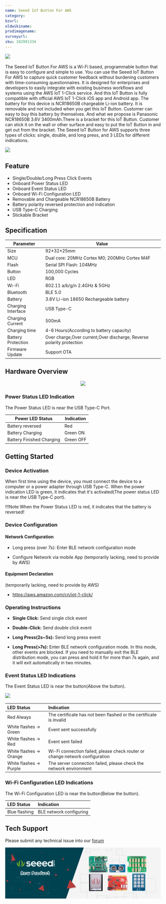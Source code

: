 ```yaml
---
name: Seeed IoT Button For AWS
category: 
bzurl: 
oldwikiname: 
prodimagename: 
surveyurl: 
sku: 102991334
---
```



![](https://github.com/SeeedDocument/Seeed-IOT-BUTTON-FOR-AWS/raw/master/img/AWS.png)

The Seeed IoT Button For AWS is a Wi-Fi based, programmable button that is easy to configure and simple to use. You can use the Seeed IoT Button For AWS to capture quick customer feedback without burdening customers with time-consuming questionnaires.  It is designed for enterprises and developers to easily integrate with existing business workflows and systems using the AWS IoT 1-Click service. And this IoT Button is fully compatible with official AWS IoT 1-Click iOS app and Android app. The battery for this device is NCR18650B chargeable Li-ion battery. It is removable and not included when you get this IoT Button. Customer can easy to buy this battery by themselves. And what we propose is Panasonic NCR18650B 3.6V 3400mAh.There is a bracket for this IoT Button. Customer can stick it on the wall or other surface and easy to put the IoT Button  in and get out from the bracket. The Seeed IoT Button for AWS supports three types of clicks: single, double, and long press, and 3 LEDs for different indications.

<p style=":center"><a href="" target="_blank"><img src="https://github.com/SeeedDocument/wiki_english/raw/master/docs/images/300px-Get_One_Now_Banner-ragular.png" /></a></p>

## Feature

- Single/Double/Long Press Click Events
- Onboard Power Status LED
- Onboard Event Status LED
- Onboard Wi-Fi Configuration LED
- Removable and Chargeable NCR18650B Battery
- Battery polarity reversed protection and indication
- USB Type-C Charging
- Stickable Bracket


## Specification

|Parameter|Value|
|---|---|
|Size|92\*32\*25mm|
|MCU|Dual core: 20MHz Cortex M0; 200MHz Cortex M4F|
|Flash|Serial SPI Flash: 104MHz |
|Button| 100,000 Cycles|
|LED|RGB|
|Wi-Fi|802.11 a/b/g/n 2.4GHz & 5GHz|
|Bluetooth|BLE 5.0|
|Battery|3.6V Li-ion 18650 Rechargeable battery|
|Charging Interface|USB Type-C|
|Charging Current|500mA|
|Charging time|4-6 Hours(According to battery capacity)|
|Battery Protection|Over charge,Over current,Over discharge, Reverse polarity protection|
|Firmware Update|Support OTA|

## Hardware Overview

<div align="center">
<figure>
  <p style=":center"><a href="https://github.com/SeeedDocument/Seeed-IOT-BUTTON-FOR-AWS/raw/master/img/Seeed_IOT_Button_Overview.png" target="_blank"><img src="https://github.com/SeeedDocument/Seeed-IOT-BUTTON-FOR-AWS/raw/master/img/Seeed_IOT_Button_Overview.png" /></a></p>
</figure>
</div>

### Power Status LED Indication

The Power Status LED is near the USB Type-C Port.

|Power LED Status|Indication|
|---|---|
|Battery reversed|Red|
|Battery Charging|Green ON|
|Battery Finished Charging|Green OFF|

## Getting Started

### Device Activation

When first time using the device, you must connect the device to a computer or a power adapter through USB Type-C. When the power indication LED is green, it indicates that it's activated(The power status LED is near the USB Type-C port).

!!!Note
        When the Power Status LED is red, it indicates that the battery is reversed!

### Device Configuration

#### Network Configuration

- Long press (over 7s): Enter BLE network configuration mode

- Configure Network via mobile App (temporarily lacking, need to provide by AWS)

#### Equipment Declaration

(temporarily lacking, need to provide by AWS)

- https://aws.amazon.com/cn/iot-1-click/ 

### Operating Instructions

- **Single Click:** Send single click event

- **Double-Click:** Send double click event

- **Long Press(2s~5s):** Send long press event
  
- **Long Press(>7s):** Enter BLE network configuration mode. In this mode, other events are blocked. If you need to manually exit the BLE distribution mode, you can press and hold it for more than 7s again, and it will exit automatically in two minutes.

### Event Status LED Indications

The Event Status LED is near the button(Above the button).

![](https://github.com/SeeedDocument/Seeed-IOT-BUTTON-FOR-AWS/raw/master/img/Seeed_IOT_Button.gif)

| LED Status   | Indication                      |
| :----------------------- | :----------------------------------------- |
| Red Always|The certificate has not been flashed or the certificate is invalid|
| White flashes -> Green|Event sent successfully|
| White flashes -> Red| Event sent failed|
| White flashes -> Orange|Wi-Fi connection failed, please check router or change network configuration|
|White flashes -> Purple|The server connection failed, please check the network environment|

### Wi-Fi Configuration LED Indications

The Wi-Fi Configuration LED is near the button(Below the button).

| LED Status   | Indication                      |
| :----------------------- | :----------------------------------------- |
| Blue flashing|BLE network configuring|

## Tech Support

Please submit any technical issue into our [forum](http://forum.seeedstudio.com/)<br /><p style="text-align:center"><a href="https://www.seeedstudio.com/act-4.html?utm_source=wiki&utm_medium=wikibanner&utm_campaign=newproducts" target="_blank"><img src="https://github.com/SeeedDocument/Wiki_Banner/raw/master/new_product.jpg" /></a></p>